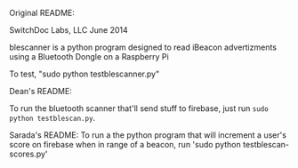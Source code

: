 Original README:

SwitchDoc Labs, LLC
June 2014

blescanner is a python program designed to read iBeacon advertizments using a Bluetooth Dongle on a Raspberry Pi

To test, "sudo python testblescanner.py"


Dean's README:

To run the bluetooth scanner that'll send stuff to firebase, just run
`sudo python testblescan.py`.

Sarada's README:
To run a the python program that will increment a user's score on firebase when
in range of a beacon, run 'sudo python testblescan-scores.py'

